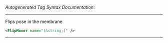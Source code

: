 <!-- THIS IS AN AUTOGENERATED FILE: Don't edit it directly, instead change the schema definition in the code itself. -->

_Autogenerated Tag Syntax Documentation:_

---
Flips pose in the membrane

```xml
<FlipMover name="(&string;)" />
```



---
